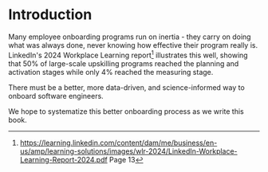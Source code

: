 # Introduction

Many employee onboarding programs run on inertia - they carry on doing what was always done, never knowing how effective their program really is. LinkedIn's 2024 Workplace Learning report[^1] illustrates this well, showing that 50% of large-scale upskilling programs reached the planning and activation stages while only 4% reached the measuring stage.

There must be a better, more data-driven, and science-informed way to onboard software engineers.

We hope to systematize this better onboarding process as we write this book.

[^1]: https://learning.linkedin.com/content/dam/me/business/en-us/amp/learning-solutions/images/wlr-2024/LinkedIn-Workplace-Learning-Report-2024.pdf Page 13
